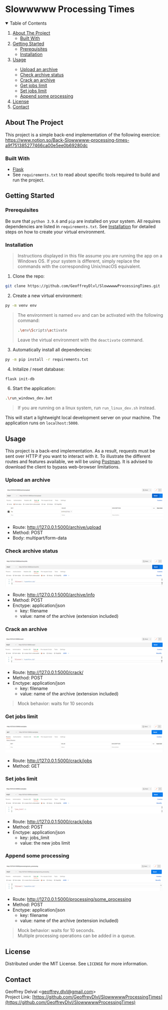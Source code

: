 # Slowwwww Processing Times

<!-- TABLE OF CONTENTS -->
<details open="open">
  <summary>Table of Contents</summary>
  <ol>
    <li>
      <a href="#about-the-project">About The Project</a>
      <ul>
        <li><a href="#built-with">Built With</a></li>
      </ul>
    </li>
    <li>
      <a href="#getting-started">Getting Started</a>
      <ul>
        <li><a href="#prerequisites">Prerequisites</a></li>
        <li><a href="#installation">Installation</a></li>
      </ul>
    </li>
    <li><a href="#usage">Usage</a></li>
      <ul>
        <li><a href="#upload-an-archive">Upload an archive</a></li>
        <li><a href="#check-archive-status">Check archive status</a></li>
        <li><a href="#crack-an-archive">Crack an archive</a></li>
        <li><a href="#get-jobs-limit">Get jobs limit</a></li>
        <li><a href="#set-jobs-limit">Set jobs limit</a></li>
        <li><a href="#append-some-processing">Append some processing</a></li>
      </ul>
    <li><a href="#license">License</a></li>
    <li><a href="#contact">Contact</a></li>
  </ol>
</details>

## About The Project
This project is a simple back-end implementation of the following exercice: https://www.notion.so/Back-Slowwwww-processing-times-a9f751385277466ca00e5ee0b69280dc
### Built With
* [Flask](https://flask.palletsprojects.com/en/2.0.x/)
* See `requirements.txt` to read about specific tools required to build and run the project.

## Getting Started
### Prerequisites
Be sure that `python 3.9.6` and `pip` are installed on your system.
All requires dependencies are listed in `requirements.txt`. See <a href="#installation">Installation</a> for detailed steps on how to create your virtual environment. 

### Installation
> Instructions displayed in this file assume you are running the app on a Windows OS. If your system is different, simply replace the commands with the corresponding Unix/macOS equivalent.
1. Clone the repo:
  ```sh
  git clone https://github.com/GeoffreyDlvl/SlowwwwwProcessingTimes.git
  ```
2. Create a new virtual environment:
  ```sh
  py -m venv env
  ```
  > The environment is named `env` and can be activated with the following command:
  > ```sh
  > .\env\Scripts\activate
  > ```
  > Leave the virtual environment with the `deactivate` command.
3. Automatically install all dependencies:
  ```sh
  py -m pip install -r requirements.txt
  ```
4. Initalize / reset database:
  ```sh
  flask init-db
  ```
6. Start the application:
  ```sh
  .\run_windows_dev.bat 
  ```
  > If you are running on a linux system, run `run_linux_dev.sh` instead.

  This will start a lightweight local development server on your machine. The application runs on `localhost:5000`. 

## Usage
This project is a back-end implementation. As a result, requests must be sent over HTTP if you want to interact with it.
To illustrate the different routes and features available, we will be using [Postman](https://www.postman.com/). It is advised to download the client to bypass web-browser limitations.

### Upload an archive
![Upload_archive](/docs/upload-archive.png?raw=true)
* Route: http://127.0.0.1:5000/archive/upload
* Method: POST
* Body: multipart/form-data

### Check archive status
![Info_archive](/docs/info-archive.png?raw=true)
* Route: http://127.0.0.1:5000/archive/info
* Method: POST
* Enctype: application/json
  * key: filename
  * value: name of the archive (extension included)

### Crack an archive
![Crack_archive](/docs/crack-archive.png?raw=true)
* Route: http://127.0.0.1:5000/crack/
* Method: POST
* Enctype: application/json
  * key: filename
  * value: name of the archive (extension included)
> Mock behavior: waits for 10 seconds

### Get jobs limit
![Get_jobs_limit](/docs/get-jobs-limit.png?raw=true)
* Route: http://127.0.0.1:5000/crack/jobs
* Method: GET

### Set jobs limit
![Set_jobs_limit](/docs/set-jobs-limit.png?raw=true)
* Route: http://127.0.0.1:5000/crack/jobs
* Method: POST
* Enctype: application/json
  * key: jobs_limit
  * value: the new jobs limit

### Append some processing
![Some_processing](/docs/some-processing.png?raw=true)
* Route: http://127.0.0.1:5000/processing/some_processing
* Method: POST
* Enctype: application/json
  * key: filename
  * value: name of the archive (extension included)
> Mock behavior: waits for 10 seconds. \
> Multiple processing operations can be added in a queue.

## License
Distributed under the MIT License. See `LICENSE` for more information.

## Contact
Geoffrey Delval \<geoffrey.dlvl@gmail.com\> \
Project Link: [https://github.com/GeoffreyDlvl/SlowwwwwProcessingTimes](https://github.com/GeoffreyDlvl/SlowwwwwProcessingTimes)
